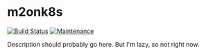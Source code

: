 # m2onk8s

[![Build Status](https://travis-ci.org/andrewhowdencom/m2onk8s.svg?branch=master)](https://travis-ci.org/andrewhowdencom/m2onk8s)
[![Maintenance](https://img.shields.io/maintenance/yes/2017.svg)]()     

Description should probably go here. But I'm lazy, so not right now.
